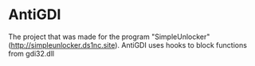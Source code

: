 # AntiGDI
The project that was made for the program "SimpleUnlocker" (http://simpleunlocker.ds1nc.site). AntiGDI uses hooks to block functions from gdi32.dll
